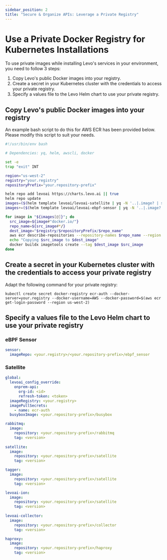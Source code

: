 ```yaml
---
sidebar_position: 2
title: "Secure & Organize APIs: Leverage a Private Registry"
---
```


# Use a Private Docker Registry for Kubernetes Installations

To use private images while installing Levo's services in your environment, you need to follow 3 steps:
1. Copy Levo's public Docker images into your registry.
1. Create a secret in your Kubernetes cluster with the credentials to access your private registry.
1. Specify a values file to the Levo Helm chart to use your private registry.

## Copy Levo's public Docker images into your registry

An example bash script to do this for AWS ECR has been provided below. Please modify this script to suit your needs.

```bash
#!/usr/bin/env bash

# Dependencies: yq, helm, awscli, docker

set -e
trap "exit" INT

region="us-west-2"
registry="your.registry"
repositoryPrefix="your.repository-prefix"

helm repo add levoai https://charts.levo.ai || true
helm repo update
images=($(helm template levoai/levoai-satellite | yq -N '..|.image? | select(.)' | sort -u))
images+=($(helm template levoai/levoai-ebpf-sensor | yq -N '..|.image? | select(.)' | sort -u))

for image in "${images[@]}"; do
  src_image=${image#"docker.io/"}
  repo_name=${src_image#*/}
  dest_image="$registry/$repositoryPrefix/$repo_name"
  aws ecr describe-repositories --repository-names $repo_name --region $region || aws ecr create-repository --repository-name $repo_name --region $region
  echo "Copying $src_image to $dest_image"
  docker buildx imagetools create --tag $dest_image $src_image
done
```

## Create a secret in your Kubernetes cluster with the credentials to access your private registry

Adapt the following command for your private registry:

```shell
kubectl create secret docker-registry ecr-auth --docker-server=your.registry --docker-username=AWS --docker-password=$(aws ecr get-login-password --region us-west-2)
```

## Specify a values file to the Levo Helm chart to use your private registry

### eBPF Sensor

```yaml
sensor:
  imageRepo: <your.registry>/<your.repository-prefix>/ebpf_sensor
```

### Satellite

```yaml
global:
  levoai_config_override:
    onprem-api:
      org-id: <id>
      refresh-token: <token>
  imageRegistry: <your.registry>
  imagePullSecrets:
    - name: ecr-auth
  busyboxImage: <your.repository-prefix>/busybox

rabbitmq:
  image:
    repository: <your.repository-prefix>/rabbitmq
    tag: <version>
    
satellite:
  image:
    repository: <your.repository-prefix>/satellite
    tag: <version>

tagger:
  image:
    repository: <your.repository-prefix>/satellite
    tag: <version>

levoai-ion:
  image:
    repository: <your.repository-prefix>/satellite
    tag: <version>
    
levoai-collector:
  image:
    repository: <your.repository-prefix>/collector
    tag: <version>

haproxy:
  image:
    repository: <your.repository-prefix>/haproxy
    tag: <version>

```
